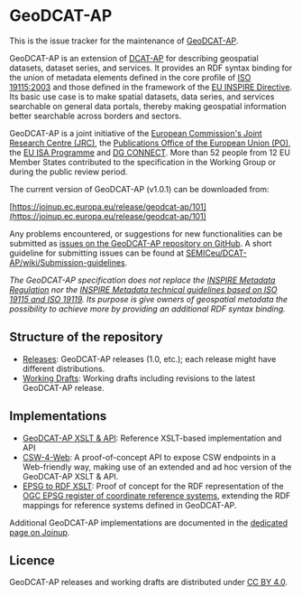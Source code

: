 # GeoDCAT-AP

This is the issue tracker for the maintenance of [GeoDCAT-AP](https://joinup.ec.europa.eu/solution/geodcat-application-profile-data-portals-europe).

GeoDCAT-AP is an extension of [DCAT-AP](https://joinup.ec.europa.eu/solution/dcat-application-profile-data-portals-europe) for describing geospatial datasets, dataset series, and services. It provides an RDF syntax binding for the union of metadata elements defined in the core profile of [ISO 19115:2003](https://www.iso.org/standard/26020.html) and those defined in the framework of the [EU INSPIRE Directive](https://inspire.ec.europa.eu/). Its basic use case is to make spatial datasets, data series, and services searchable on general data portals, thereby making geospatial information better searchable across borders and sectors.

GeoDCAT-AP is a joint initiative of the [European Commission's Joint Research Centre (JRC)](https://ec.europa.eu/jrc/), the [Publications Office of the European Union (PO)](https://publications.europa.eu/), the [EU ISA Programme](https://ec.europa.eu/isa2/) and [DG CONNECT](https://ec.europa.eu/info/departments/communications-networks-content-and-technology). More than 52 people from 12 EU Member States contributed to the specification in the Working Group or during the public review period.

The current version of GeoDCAT-AP (v1.0.1) can be downloaded from:

[https://joinup.ec.europa.eu/release/geodcat-ap/101](https://joinup.ec.europa.eu/release/geodcat-ap/101)

Any problems encountered, or suggestions for new functionalities can be submitted as [issues on the GeoDCAT-AP repository on GitHub](https://github.com/SEMICeu/GeoDCAT-AP/issues). A short guideline for submitting issues can be found at [SEMICeu/DCAT-AP/wiki/Submission-guidelines](https://github.com/SEMICeu/DCAT-AP/wiki/Submission-guidelines). 

*The GeoDCAT-AP specification does not replace the [INSPIRE Metadata Regulation](http://eur-lex.europa.eu/eli/reg/com/2008/1205) nor the [INSPIRE Metadata technical guidelines based on ISO 19115 and ISO 19119](https://inspire.ec.europa.eu/id/document/tg/metadata-iso19139). Its purpose is give owners of geospatial metadata the possibility to achieve more by providing an additional RDF syntax binding.*

## Structure of the repository

- [Releases](./releases/): GeoDCAT-AP releases (1.0, etc.); each release might have different distributions.
- [Working Drafts](./drafts/): Working drafts including revisions to the latest GeoDCAT-AP release.

## Implementations

- [GeoDCAT-AP XSLT & API](https://github.com/SEMICeu/iso-19139-to-dcat-ap): Reference XSLT-based implementation and API
- [CSW-4-Web](https://github.com/SEMICeu/csw-4-web): A proof-of-concept API to expose CSW endpoints in a Web-friendly way, making use of an extended and ad hoc version of the GeoDCAT-AP XSLT & API.
- [EPSG to RDF XSLT](https://github.com/SEMICeu/epsg-to-rdf): Proof of concept for the RDF representation of the [OGC EPSG register of coordinate reference systems](http://www.opengis.net/def/crs/EPSG/0/), extending the RDF mappings for reference systems defined in GeoDCAT-AP.

Additional GeoDCAT-AP implementations are documented in the [dedicated page on Joinup](https://joinup.ec.europa.eu/document/geodcat-ap-implementations).

## Licence

GeoDCAT-AP releases and working drafts are distributed under [CC BY 4.0](https://creativecommons.org/licenses/by/4.0/).

